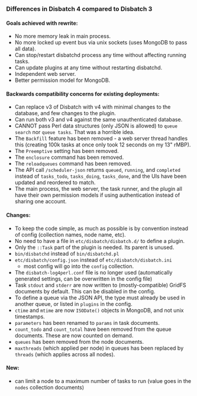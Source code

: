 ### Differences in Disbatch 4 compared to Disbatch 3

#### Goals achieved with rewrite:
- No more memory leak in main process.
- No more locked up event bus via unix sockets (uses MongoDB to pass all data).
- Can stop/restart disbatchd process any time without affecting running tasks.
- Can update plugins at any time without restarting disbatchd.
- Independent web server.
- Better permission model for MongoDB.


#### Backwards compatibility concerns for existing deployments:
- Can replace v3 of Disbatch with v4 with minimal changes to the database, and
  few changes to the plugin.
- Can run both v3 and v4 against the same unauthenticated database.
- CANNOT pass Perl data structures (only JSON is allowed) to `queue search` nor
  `queue tasks`. That was a horrible idea.
- The `Backfill` feature has been removed - a web server thread handles this
  (creating 100k tasks at once only took 12 seconds on my 13" rMBP).
- The `Preemptive` setting has been removed.
- The `enclosure` command has been removed.
- The `reloadqueues` command has been removed.
- The API call `/scheduler-json` returns `queued`, `running`, and `completed`
  instead of `tasks_todo`, `tasks_doing`, `tasks_done`, and the UIs have been
  updated and reordered to match.
- The main process, the web server, the task runner, and the plugin all have
  their own permission models if using authentication instead of sharing one
  account.


#### Changes:
- To keep the code simple, as much as possible is by convention instead of
  config (collection names, node name, etc).
- No need to have a file in `etc/disbatch/disbatch.d/` to define a plugin.
- Only the `::Task` part of the plugin is needed. Its parent is unused.
- `bin/disbatchd` instead of `bin/disbatchd.pl`
- `etc/disbatch/config.json` instead of `etc/disbatch/disbatch.ini`
  - most config will go into the `config` collection.
- The `disbatch-log4perl.conf` file is no longer used (automatically generated
  settings, can be overwritten in the config file)
- Task `stdout` and `stderr` are now written to (mostly-compatible) GridFS
  documents by default. This can be disabled in the config.
- To define a queue via the JSON API, the type must already be used in another
  queue, or listed in `plugins` in the config.
- `ctime` and `mtime` are now `ISODate()` objects in MongoDB, and not unix
  timestamps.
- `parameters` has been renamed to `params` in task documents.
- `count_todo` and `count_total` have been removed from the queue documents.
  These are now counted on demand.
- `queues` has been removed from the node documents.
- `maxthreads` (which applied per node) in queues has been replaced by `threads`
  (which applies across all nodes).


#### New:
- can limit a node to a maximum number of tasks to run (value goes in the
  `nodes` collection documents)
